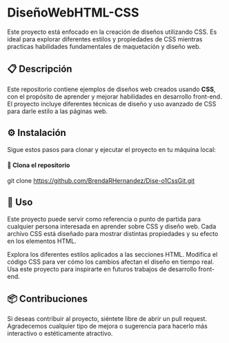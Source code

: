 # **DiseñoWebHTML-CSS**

Este proyecto está enfocado en la creación de diseños utilizando CSS. Es ideal para explorar diferentes estilos y propiedades de CSS mientras practicas habilidades fundamentales de maquetación y diseño web.

## 📋 Descripción

Este repositorio contiene ejemplos de diseños web creados usando **CSS**, con el propósito de aprender y mejorar habilidades en desarrollo front-end. El proyecto incluye diferentes técnicas de diseño y uso avanzado de CSS para darle estilo a las páginas web.

## ⚙️ Instalación

Sigue estos pasos para clonar y ejecutar el proyecto en tu máquina local:


#### 🔧 Clona el repositorio
git clone https://github.com/BrendaRHernandez/Dise-o1CssGit.git

## 🚀 Uso
Este proyecto puede servir como referencia o punto de partida para cualquier persona interesada en aprender sobre CSS y diseño web. Cada archivo CSS está diseñado para mostrar distintas propiedades y su efecto en los elementos HTML.

Explora los diferentes estilos aplicados a las secciones HTML.
Modifica el código CSS para ver cómo los cambios afectan el diseño en tiempo real.
Usa este proyecto para inspirarte en futuros trabajos de desarrollo front-end.

## 📦 Contribuciones
Si deseas contribuir al proyecto, siéntete libre de abrir un pull request. Agradecemos cualquier tipo de mejora o sugerencia para hacerlo más interactivo o estéticamente atractivo.
